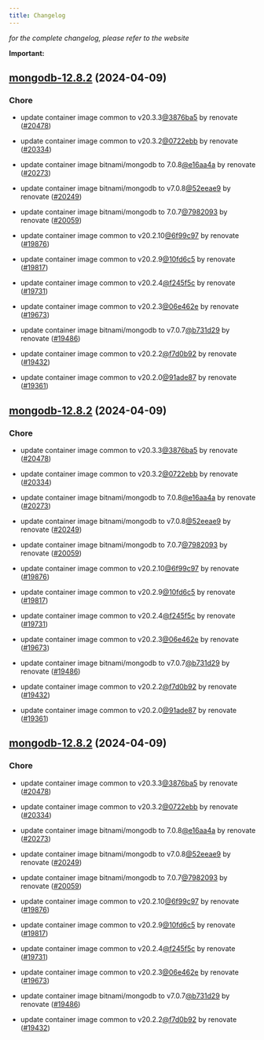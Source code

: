 ```yaml
---
title: Changelog
---
```



*for the complete changelog, please refer to the website*

**Important:**


## [mongodb-12.8.2](https://github.com/truecharts/charts/compare/mongodb-12.6.0...mongodb-12.8.2) (2024-04-09)

### Chore



- update container image common to v20.3.3[@3876ba5](https://github.com/3876ba5) by renovate ([#20478](https://github.com/truecharts/charts/issues/20478))

- update container image common to v20.3.2[@0722ebb](https://github.com/0722ebb) by renovate ([#20334](https://github.com/truecharts/charts/issues/20334))

- update container image bitnami/mongodb to 7.0.8[@e16aa4a](https://github.com/e16aa4a) by renovate ([#20273](https://github.com/truecharts/charts/issues/20273))

- update container image bitnami/mongodb to v7.0.8[@52eeae9](https://github.com/52eeae9) by renovate ([#20249](https://github.com/truecharts/charts/issues/20249))

- update container image bitnami/mongodb to 7.0.7[@7982093](https://github.com/7982093) by renovate ([#20059](https://github.com/truecharts/charts/issues/20059))

- update container image common to v20.2.10[@6f99c97](https://github.com/6f99c97) by renovate ([#19876](https://github.com/truecharts/charts/issues/19876))

- update container image common to v20.2.9[@10fd6c5](https://github.com/10fd6c5) by renovate ([#19817](https://github.com/truecharts/charts/issues/19817))

- update container image common to v20.2.4[@f245f5c](https://github.com/f245f5c) by renovate ([#19731](https://github.com/truecharts/charts/issues/19731))

- update container image common to v20.2.3[@06e462e](https://github.com/06e462e) by renovate ([#19673](https://github.com/truecharts/charts/issues/19673))

- update container image bitnami/mongodb to v7.0.7[@b731d29](https://github.com/b731d29) by renovate ([#19486](https://github.com/truecharts/charts/issues/19486))

- update container image common to v20.2.2[@f7d0b92](https://github.com/f7d0b92) by renovate ([#19432](https://github.com/truecharts/charts/issues/19432))

- update container image common to v20.2.0[@91ade87](https://github.com/91ade87) by renovate ([#19361](https://github.com/truecharts/charts/issues/19361))


## [mongodb-12.8.2](https://github.com/truecharts/charts/compare/mongodb-12.6.0...mongodb-12.8.2) (2024-04-09)

### Chore



- update container image common to v20.3.3[@3876ba5](https://github.com/3876ba5) by renovate ([#20478](https://github.com/truecharts/charts/issues/20478))

- update container image common to v20.3.2[@0722ebb](https://github.com/0722ebb) by renovate ([#20334](https://github.com/truecharts/charts/issues/20334))

- update container image bitnami/mongodb to 7.0.8[@e16aa4a](https://github.com/e16aa4a) by renovate ([#20273](https://github.com/truecharts/charts/issues/20273))

- update container image bitnami/mongodb to v7.0.8[@52eeae9](https://github.com/52eeae9) by renovate ([#20249](https://github.com/truecharts/charts/issues/20249))

- update container image bitnami/mongodb to 7.0.7[@7982093](https://github.com/7982093) by renovate ([#20059](https://github.com/truecharts/charts/issues/20059))

- update container image common to v20.2.10[@6f99c97](https://github.com/6f99c97) by renovate ([#19876](https://github.com/truecharts/charts/issues/19876))

- update container image common to v20.2.9[@10fd6c5](https://github.com/10fd6c5) by renovate ([#19817](https://github.com/truecharts/charts/issues/19817))

- update container image common to v20.2.4[@f245f5c](https://github.com/f245f5c) by renovate ([#19731](https://github.com/truecharts/charts/issues/19731))

- update container image common to v20.2.3[@06e462e](https://github.com/06e462e) by renovate ([#19673](https://github.com/truecharts/charts/issues/19673))

- update container image bitnami/mongodb to v7.0.7[@b731d29](https://github.com/b731d29) by renovate ([#19486](https://github.com/truecharts/charts/issues/19486))

- update container image common to v20.2.2[@f7d0b92](https://github.com/f7d0b92) by renovate ([#19432](https://github.com/truecharts/charts/issues/19432))

- update container image common to v20.2.0[@91ade87](https://github.com/91ade87) by renovate ([#19361](https://github.com/truecharts/charts/issues/19361))


## [mongodb-12.8.2](https://github.com/truecharts/charts/compare/mongodb-12.6.0...mongodb-12.8.2) (2024-04-09)

### Chore



- update container image common to v20.3.3[@3876ba5](https://github.com/3876ba5) by renovate ([#20478](https://github.com/truecharts/charts/issues/20478))

- update container image common to v20.3.2[@0722ebb](https://github.com/0722ebb) by renovate ([#20334](https://github.com/truecharts/charts/issues/20334))

- update container image bitnami/mongodb to 7.0.8[@e16aa4a](https://github.com/e16aa4a) by renovate ([#20273](https://github.com/truecharts/charts/issues/20273))

- update container image bitnami/mongodb to v7.0.8[@52eeae9](https://github.com/52eeae9) by renovate ([#20249](https://github.com/truecharts/charts/issues/20249))

- update container image bitnami/mongodb to 7.0.7[@7982093](https://github.com/7982093) by renovate ([#20059](https://github.com/truecharts/charts/issues/20059))

- update container image common to v20.2.10[@6f99c97](https://github.com/6f99c97) by renovate ([#19876](https://github.com/truecharts/charts/issues/19876))

- update container image common to v20.2.9[@10fd6c5](https://github.com/10fd6c5) by renovate ([#19817](https://github.com/truecharts/charts/issues/19817))

- update container image common to v20.2.4[@f245f5c](https://github.com/f245f5c) by renovate ([#19731](https://github.com/truecharts/charts/issues/19731))

- update container image common to v20.2.3[@06e462e](https://github.com/06e462e) by renovate ([#19673](https://github.com/truecharts/charts/issues/19673))

- update container image bitnami/mongodb to v7.0.7[@b731d29](https://github.com/b731d29) by renovate ([#19486](https://github.com/truecharts/charts/issues/19486))

- update container image common to v20.2.2[@f7d0b92](https://github.com/f7d0b92) by renovate ([#19432](https://github.com/truecharts/charts/issues/19432))
